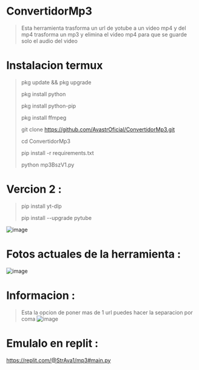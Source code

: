 # ConvertidorMp3
> Esta herramienta trasforma un url de yotube a un video mp4 y del mp4 trasforma un mp3 y elimina el video mp4 para que se guarde solo el audio del video 
# Instalacion termux
> pkg update && pkg upgrade
> 
> pkg install python
> 
> pkg install python-pip
> 
> pkg install ffmpeg
> 
> git clone https://github.com/AvastrOficial/ConvertidorMp3.git
> 
> cd ConvertidorMp3
> 
> pip install -r requirements.txt
> 
> python mp3BszV1.py
# Vercion 2 :
> pip install yt-dlp
>
> pip install --upgrade pytube
> 
![image](https://github.com/user-attachments/assets/623e31ab-dbd7-41b3-b3b3-a45d2461f569)
# Fotos actuales de la herramienta :
![image](https://github.com/user-attachments/assets/509d0bf3-a7ad-47ce-80ab-f2d4cb30544c)
# Informacion : 
> Esta la opcion de poner mas de 1 url puedes hacer la separacion por coma
![image](https://github.com/user-attachments/assets/b53ccdb1-4377-4aed-905c-e7c7044e2ef8)

# Emulalo en replit :
https://replit.com/@StrAva1/mp3#main.py
